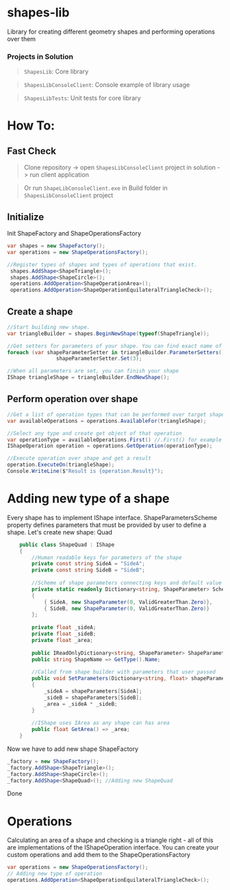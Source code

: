 # shapes-lib 

Library for creating different geometry shapes and performing operations over them

### Projects in Solution

> `ShapesLib`: Core library

> `ShapesLibConsoleClient`: Console example of library usage

> `ShapesLibTests`: Unit tests for core library
# How To:

## Fast Check

> Clone repository -> open `ShapesLibConsoleClient` project in solution -> run client application

> Or run `ShapeLibConsoleClient.exe` in Build folder in `ShapesLibConsoleClient` project

## Initialize
Init ShapeFactory and ShapeOperationsFactory
```c#
var shapes = new ShapeFactory();
var operations = new ShapeOperationsFactory();

//Register types of shapes and types of operations that exist.
 shapes.AddShape<ShapeTriangle>();
 shapes.AddShape<ShapeCircle>();
 operations.AddOperation<ShapeOperationArea>();
 operations.AddOperation<ShapeOperationEquilateralTriangleCheck>();
```
## Create a shape
```c#
//Start building new shape.
var triangleBuilder = shapes.BeginNewShape(typeof(ShapeTriangle));

//Get setters for parameters of your shape. You can find exact name of the parameter inside setter object.
foreach (var shapeParameterSetter in triangleBuilder.ParameterSetters())
                shapeParameterSetter.Set(3);

//When all parameters are set, you can finish your shape
IShape triangleShape = triangleBuilder.EndNewShape();
```
## Perform operation over shape
```c#
//Get a list of operation types that can be performed over target shape
var availableOperations = operations.AvailableFor(triangleShape);

//Select any type and create get object of that operation
var operationType = availableOperations.First() //.First() for example
IShapeOperation operation = operations.GetOperation(operationType);

//Execute operation over shape and get a result
operation.ExecuteOn(triangleShape);
Console.WriteLine($"Result is {operation.Result}");
```

# Adding new type of a shape
Every shape has to implement IShape interface.
ShapeParametersScheme property defines parameters that must be provided by user to define a shape.
Let's create new shape: Quad
```c#
    public class ShapeQuad : IShape
    {
        //Human readable keys for parameters of the shape
        private const string SideA = "SideA";
        private const string SideB = "SideB";
        
        //Scheme of shape parameters connecting keys and default value + validation 
        private static readonly Dictionary<string, ShapeParameter> Scheme = new() 
        {
            { SideA, new ShapeParameter(0, ValidGreaterThan.Zero)},
            { SideB, new ShapeParameter(0, ValidGreaterThan.Zero)} 
        };  
        
        private float _sideA;
        private float _sideB;
        private float _area;
        
        public IReadOnlyDictionary<string, ShapeParameter> ShapeParametersScheme => Scheme;
        public string ShapeName => GetType().Name;
        
        //Called from shape builder with parameters that user passed
        public void SetParameters(Dictionary<string, float> shapeParameters)
        {
            _sideA = shapeParameters[SideA];
            _sideB = shapeParameters[SideB];
            _area = _sideA * _sideB;
        }
        
        //IShape uses IArea as any shape can has area
        public float GetArea() => _area;
    }
```

Now we have to add new shape ShapeFactory

```c#
_factory = new ShapeFactory();
_factory.AddShape<ShapeTriangle>();
_factory.AddShape<ShapeCircle>();
_factory.AddShape<ShapeQuad>(); //Adding new ShapeQuad
```
Done

# Operations

Calculating an area of a shape and checking is a triangle right - 
all of this are implementations of the IShapeOperation interface. 
You can create your custom operations and add them to the ShapeOperationsFactory

```c#
var operations = new ShapeOperationsFactory();
// Adding new type of operation
operations.AddOperation<ShapeOperationEquilateralTriangleCheck>();
```